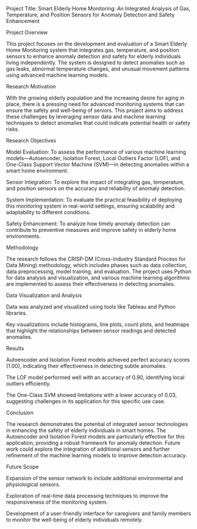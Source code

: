 Project Title: Smart Elderly Home Monitoring: An Integrated Analysis of Gas, Temperature, and Position Sensors for Anomaly Detection and Safety Enhancement

Project Overview

This project focuses on the development and evaluation of a Smart Elderly Home Monitoring system that integrates gas, temperature, and position sensors to enhance anomaly detection and safety for elderly individuals living independently. The system is designed to detect anomalies such as gas leaks, abnormal temperature changes, and unusual movement patterns using advanced machine learning models.

Research Motivation

With the growing elderly population and the increasing desire for aging in place, there is a pressing need for advanced monitoring systems that can ensure the safety and well-being of seniors. This project aims to address these challenges by leveraging sensor data and machine learning techniques to detect anomalies that could indicate potential health or safety risks.

Research Objectives

Model Evaluation: To assess the performance of various machine learning models—Autoencoder, Isolation Forest, Local Outliers Factor (LOF), and One-Class Support Vector Machine (SVM)—in detecting anomalies within a smart home environment.

Sensor Integration: To explore the impact of integrating gas, temperature, and position sensors on the accuracy and reliability of anomaly detection.

System Implementation: To evaluate the practical feasibility of deploying this monitoring system in real-world settings, ensuring scalability and adaptability to different conditions.

Safety Enhancement: To analyze how timely anomaly detection can contribute to preventive measures and improve safety in elderly home environments.

Methodology

The research follows the CRISP-DM (Cross-Industry Standard Process for Data Mining) methodology, which includes phases such as data collection, data preprocessing, model training, and evaluation. The project uses Python for data analysis and visualization, and various machine learning algorithms are implemented to assess their effectiveness in detecting anomalies.

Data Visualization and Analysis

Data was analyzed and visualized using tools like Tableau and Python libraries.

Key visualizations include histograms, line plots, count plots, and heatmaps that highlight the relationships between sensor readings and detected anomalies.

Results

Autoencoder and Isolation Forest models achieved perfect accuracy scores (1.00), indicating their effectiveness in detecting subtle anomalies.

The LOF model performed well with an accuracy of 0.90, identifying local outliers efficiently.

The One-Class SVM showed limitations with a lower accuracy of 0.03, suggesting challenges in its application for this specific use case.


Conclusion

The research demonstrates the potential of integrated sensor technologies in enhancing the safety of elderly individuals in smart homes. The Autoencoder and Isolation Forest models are particularly effective for this application, providing a robust framework for anomaly detection. Future work could explore the integration of additional sensors and further refinement of the machine learning models to improve detection accuracy.

Future Scope

Expansion of the sensor network to include additional environmental and physiological sensors.

Exploration of real-time data processing techniques to improve the responsiveness of the monitoring system.

Development of a user-friendly interface for caregivers and family members to monitor the well-being of elderly individuals remotely.








